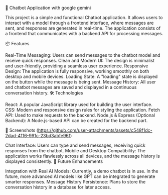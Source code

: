 💬 Chatbot Application with google gemini

This project is a simple and functional Chatbot application. It allows users to interact with a model through a frontend interface, where messages are sent, and responses are generated in real-time. The application consists of a frontend that communicates with a backend API for processing messages.

📦 Features

Real-Time Messaging: Users can send messages to the chatbot model and receive quick responses.
Clean and Modern UI: The design is minimalist and user-friendly, providing a seamless user experience.
Responsive Design: The application is fully responsive, working smoothly on both desktop and mobile devices.
Loading State: A "loading" state is displayed on the button while the message is being sent.
Message History: All user and chatbot messages are saved and displayed in a continuous conversation history.
🛠️ Technologies

React: A popular JavaScript library used for building the user interface.
CSS: Modern and responsive design rules for styling the application.
Fetch API: Used to make requests to the backend.
Node.js & Express (Optional Backend): A Node.js-based API can be created for the backend part.

🎨 Screenshots (https://github.com/user-attachments/assets/c548f1dc-2dad-4116-991c-23bd3abfe96f)

Chat Interface: Users can type and send messages, receiving quick responses from the chatbot.
Mobile and Desktop Compatibility: The application works flawlessly across all devices, and the message history is displayed consistently.
🚀 Future Enhancements

Integration with Real AI Models: Currently, a demo chatbot is in use. In the future, more advanced AI models like GPT can be integrated to generate smarter responses.
Message History Persistence: Plans to store the conversation history in a database for later access.
